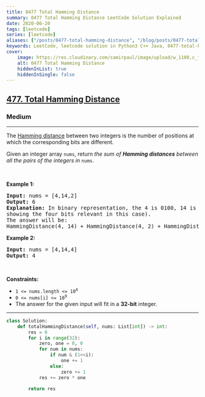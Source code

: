 ```yaml
---
title: 0477 Total Hamming Distance
summary: 0477 Total Hamming Distance LeetCode Solution Explained
date: 2020-06-20
tags: [leetcode]
series: [leetcode]
aliases: ["/posts/0477-total-hamming-distance", "/blog/posts/0477-total-hamming-distance", "/0477-total-hamming-distance"]
keywords: LeetCode, leetcode solution in Python3 C++ Java, 0477-total-hamming-distance solution
cover:
    image: https://res.cloudinary.com/samirpaul/image/upload/w_1100,c_fit,co_rgb:FFFFFF,l_text:Arial_70_bold:0477 Total Hamming Distance/problem-solving.webp
    alt: 0477 Total Hamming Distance
    hiddenInList: true
    hiddenInSingle: false
---
```



<h2><a href="https://leetcode.com/problems/total-hamming-distance/">477. Total Hamming Distance</a></h2><h3>Medium</h3><hr><div><p>The <a href="https://en.wikipedia.org/wiki/Hamming_distance" target="_blank">Hamming distance</a> between two integers is the number of positions at which the corresponding bits are different.</p>

<p>Given an integer array <code>nums</code>, return <em>the sum of <strong>Hamming distances</strong> between all the pairs of the integers in</em> <code>nums</code>.</p>

<p>&nbsp;</p>
<p><strong class="example">Example 1:</strong></p>

<pre><strong>Input:</strong> nums = [4,14,2]
<strong>Output:</strong> 6
<strong>Explanation:</strong> In binary representation, the 4 is 0100, 14 is 1110, and 2 is 0010 (just
showing the four bits relevant in this case).
The answer will be:
HammingDistance(4, 14) + HammingDistance(4, 2) + HammingDistance(14, 2) = 2 + 2 + 2 = 6.
</pre>

<p><strong class="example">Example 2:</strong></p>

<pre><strong>Input:</strong> nums = [4,14,4]
<strong>Output:</strong> 4
</pre>

<p>&nbsp;</p>
<p><strong>Constraints:</strong></p>

<ul>
	<li><code>1 &lt;= nums.length &lt;= 10<sup>4</sup></code></li>
	<li><code>0 &lt;= nums[i] &lt;= 10<sup>9</sup></code></li>
	<li>The answer for the given input will fit in a <strong>32-bit</strong> integer.</li>
</ul>
</div>

---




```python
class Solution:
    def totalHammingDistance(self, nums: List[int]) -> int:
        res = 0
        for i in range(32):
            zero, one = 0, 0
            for num in nums:
                if num & (1<<i):
                    one += 1
                else: 
                    zero += 1
            res += zero * one
        
        return res
```
